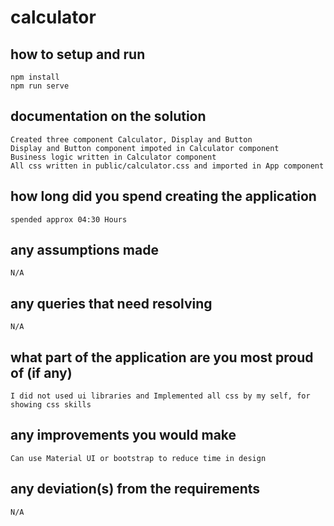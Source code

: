 # calculator

## how to setup and run
```
npm install
npm run serve
```

## documentation on the solution
```
Created three component Calculator, Display and Button
Display and Button component impoted in Calculator component
Business logic written in Calculator component
All css written in public/calculator.css and imported in App component
```

## how long did you spend creating the application
```
spended approx 04:30 Hours 
```

## any assumptions made
```
N/A
```

## any queries that need resolving
```
N/A
```

## what part of the application are you most proud of (if any)
```
I did not used ui libraries and Implemented all css by my self, for showing css skills
```

## any improvements you would make
```
Can use Material UI or bootstrap to reduce time in design
```

## any deviation(s) from the requirements
```
N/A
```
